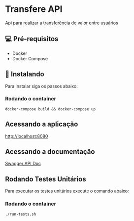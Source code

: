 # Transfere API
Api para realizar a transferência de valor entre usuários

## 💻 Pré-requisitos
* Docker
* Docker Compose

## 🚀 Instalando
Para instalar siga os passos abaixo:

### Rodando o container
```
docker-compose build && docker-compose up
```

## Acessando a aplicação
[http://localhost:8080](http://localhost:8080)

## Acessando a documentação
[Swagger API Doc](http://localhost:8080/docs/)

## Rodando Testes Unitários
Para executar os testes unitários execute o comando abaixo:

### Rodando o container
```
./run-tests.sh
```
